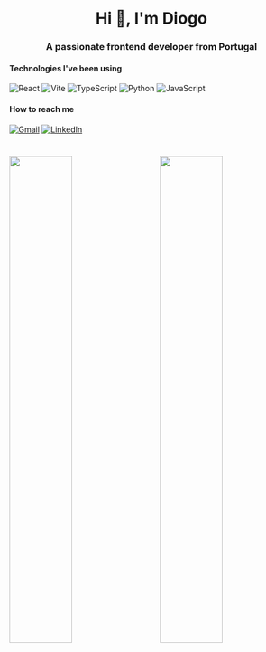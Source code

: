 <h1 align="center">Hi 👋, I'm Diogo</h1>
<h3 align="center">A passionate frontend developer from Portugal</h3>

<h4>Technologies I've been using</h4>

![React](https://img.shields.io/badge/react-%2320232a.svg?style=for-the-badge&logo=react&logoColor=%2361DAFB)
![Vite](https://img.shields.io/badge/vite-%23646CFF.svg?style=for-the-badge&logo=vite&logoColor=white)
![TypeScript](https://img.shields.io/badge/typescript-%23007ACC.svg?style=for-the-badge&logo=typescript&logoColor=white)
![Python](https://img.shields.io/badge/python-3670A0?style=for-the-badge&logo=python&logoColor=ffdd54)
![JavaScript](https://img.shields.io/badge/javascript-%23323330.svg?style=for-the-badge&logo=javascript&logoColor=%23F7DF1E)

<h4>How to reach me</h4>

[![Gmail](https://img.shields.io/badge/Gmail-D14836?style=for-the-badge&logo=gmail&logoColor=white)](mailto:diogodeese@gmail.com)
[![LinkedIn](https://img.shields.io/badge/linkedin-%230077B5.svg?style=for-the-badge&logo=linkedin&logoColor=white)](https://www.linkedin.com/in/diogodeese/)

#

<img width="47%" align="left" src="https://github-readme-stats.vercel.app/api?username=diogodeese&show_icons=true&bg_color=252626&title_color=fff&text_color=cdd1d1&icon_color=5b99f5&locale=en&hide_border=0&&include_all_commits=1&count_private=1&line_height=25" />

<img width="47%" align="right" src="https://github-readme-stats.vercel.app/api/top-langs/?username=diogodeese&layout=compact&show_icons=true&bg_color=252626&title_color=fff&text_color=cdd1d1&icon_color=5b99f5&locale=en&hide_border=0&include_all_commits=1&count_private=1&line_height=25" />
